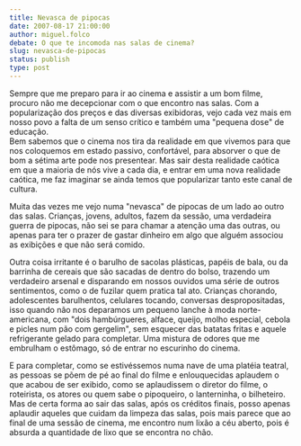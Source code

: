 ```yaml
---
title: Nevasca de pipocas
date: 2007-08-17 21:00:00
author: miguel.folco
debate: O que te incomoda nas salas de cinema?
slug: nevasca-de-pipocas
status: publish 
type: post
---
```


Sempre que me preparo para ir ao cinema e assistir a um bom filme, procuro não me decepcionar com o que encontro nas salas. Com a popularização dos preços e das diversas exibidoras, vejo cada vez mais em nosso povo a falta de um senso crítico e também uma "pequena dose" de educação.  
Bem sabemos que o cinema nos tira da realidade em que vivemos para que nos coloquemos em estado passivo, confortável, para absorver o que de bom a sétima arte pode nos presentear. Mas sair desta realidade caótica em que a maioria de nós vive a cada dia, e entrar em uma nova realidade caótica, me faz imaginar se ainda temos que popularizar tanto este canal de cultura. 


Muita das vezes me vejo numa "nevasca" de pipocas de um lado ao outro das salas. Crianças, jovens, adultos, fazem da sessão, uma verdadeira guerra de pipocas, não sei se para chamar a atenção uma das outras, ou apenas para ter o prazer de gastar dinheiro em algo que alguém associou as exibições e que não será comido. 


Outra coisa irritante é o barulho de sacolas plásticas, papéis de bala, ou da barrinha de cereais que são sacadas de dentro do bolso, trazendo um verdadeiro arsenal e disparando em nossos ouvidos uma série de outros sentimentos, como o de fuzilar quem pratica tal ato. Crianças chorando, adolescentes barulhentos, celulares tocando, conversas despropositadas, isso quando não nos deparamos um pequeno lanche à moda norte-americana, com "dois hambúrgueres, alface, queijo, molho especial, cebola e picles num pão com gergelim", sem esquecer das batatas fritas e aquele refrigerante gelado para completar. Uma mistura de odores que me embrulham o estômago, só de entrar no escurinho do cinema.


E para completar, como se estivéssemos numa nave de uma platéia teatral, as pessoas se põem de pé ao final do filme e enlouquecidas aplaudem o que acabou de ser exibido, como se aplaudissem o diretor do filme, o roteirista, os atores ou quem sabe o pipoqueiro, o lanterninha, o bilheteiro. Mas de certa forma ao sair das salas, após os créditos finais, posso apenas aplaudir aqueles que cuidam da limpeza das salas, pois mais parece que ao final de uma sessão de cinema, me encontro num lixão a céu aberto, pois é absurda a quantidade de lixo que se encontra no chão.  



